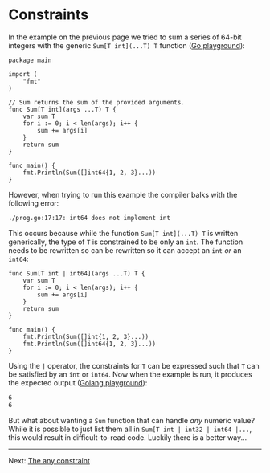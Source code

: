 # Constraints

In the example on the previous page we tried to sum a series of 64-bit integers with the generic `Sum[T int](...T) T` function ([Go playground](https://gotipplay.golang.org/p/8FCzhpVpPUc)):

```golang
package main

import (
	"fmt"
)

// Sum returns the sum of the provided arguments.
func Sum[T int](args ...T) T {
	var sum T
	for i := 0; i < len(args); i++ {
		sum += args[i]
	}
	return sum
}

func main() {
	fmt.Println(Sum([]int64{1, 2, 3}...))
}
```

However, when trying to run this example the compiler balks with the following error:

```bash
./prog.go:17:17: int64 does not implement int
```

This occurs because while the function `Sum[T int](...T) T` is written generically, the type of `T` is constrained to be only an `int`. The function needs to be rewritten so can be rewritten so it can accept an `int` _or_ an `int64`:

```golang
func Sum[T int | int64](args ...T) T {
	var sum T
	for i := 0; i < len(args); i++ {
		sum += args[i]
	}
	return sum
}

func main() {
	fmt.Println(Sum([]int{1, 2, 3}...))
	fmt.Println(Sum([]int64{1, 2, 3}...))
}
```

Using the `|` operator, the constraints for `T` can be expressed such that `T` can be satisfied by an `int` or `int64`. Now when the example is run, it produces the expected output ([Golang playground](https://gotipplay.golang.org/p/c6jzxJo0s7S)):

```bash
6
6
```

But what about wanting a `Sum` function that can handle _any_ numeric value? While it is possible to just list them all in `Sum[T int | int32 | int64 |...`, this would result in difficult-to-read code. Luckily there is a better way...

---

Next: [The any constraint](./04-the-any-constraint.md)
